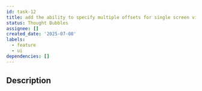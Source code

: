 ```yaml
---
id: task-12
title: add the ability to specify multiple offsets for single screen view
status: Thought Bubbles
assignee: []
created_date: '2025-07-08'
labels:
  - feature
  - ui
dependencies: []
---
```


## Description
